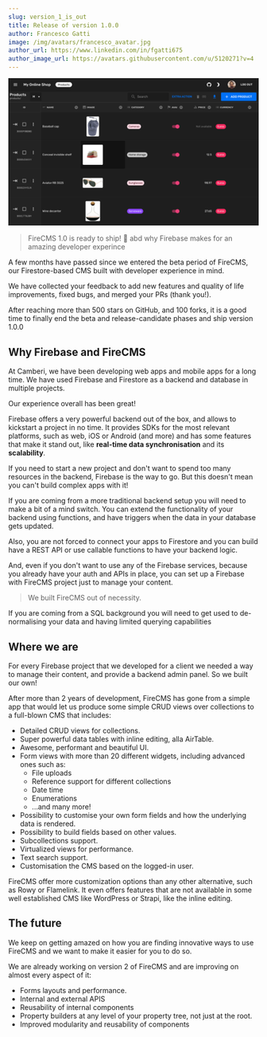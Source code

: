 ```yaml
---
slug: version_1_is_out
title: Release of version 1.0.0
author: Francesco Gatti
image: /img/avatars/francesco_avatar.jpg
author_url: https://www.linkedin.com/in/fgatti675
author_image_url: https://avatars.githubusercontent.com/u/5120271?v=4
---
```


![Dark mode](../static/img/dark_mode.png)

> FireCMS 1.0 is ready to ship! 🙌 abd why Firebase makes for an amazing developer
> experince

A few months have passed since we entered the beta period of FireCMS, our
Firestore-based CMS built with developer experience in mind.

We have collected your feedback to add new features and quality of life
improvements, fixed bugs, and merged your PRs (thank you!).

After reaching more than 500 stars on GitHub, and 100 forks, it is a good time
to finally end the beta and release-candidate phases and ship version 1.0.0

## Why Firebase and FireCMS

At Camberi, we have been developing web apps and mobile apps for a long time. We have
used Firebase and Firestore as a backend and database in multiple projects.

Our experience overall has been great!

Firebase offers a very powerful backend out of the box, and allows to kickstart
a project in no time. It provides SDKs for the most relevant platforms, such as web,
iOS or Android (and more) and has some features that make it stand out, like
**real-time data synchronisation** and its **scalability**.

If you need to start a new project and don't want to spend too many resources in
the backend, Firebase is the way to go. But this doesn't mean you can't build complex
apps with it!

If you are coming from a more traditional backend setup you will need to make a 
bit of a mind switch. You can extend the functionality of your backend using functions,
and have triggers when the data in your database gets updated.

Also, you are not forced to connect your apps to Firestore and you can build 
have a REST API or use callable functions to have your backend logic.

And, even if you don't want to use any of the Firebase services, because you
already have your auth and APIs in place, you can set up a Firebase with FireCMS
project just to manage your content.

> We built FireCMS out of necessity.


If you are coming from a SQL background you will need to get used to de-normalising
your data and having limited querying capabilities


## Where we are

For every Firebase project that we developed for a client we needed a way to
manage their content, and provide a backend admin panel. So we built our own!

After more than 2 years
of development, FireCMS has gone from a simple app that would let us produce
some simple CRUD views over collections to a full-blown CMS that includes:

- Detailed CRUD views for collections.
- Super powerful data tables with inline editing, alla AirTable.
- Awesome, performant and beautiful UI.
- Form views with more than 20 different widgets, including advanced ones such
  as:
  - File uploads
  - Reference support for different collections
  - Date time
  - Enumerations
  - ...and many more!
- Possibility to customise your own form fields and how the underlying data is
  rendered.
- Possibility to build fields based on other values.
- Subcollections support.
- Virtualized views for performance.
- Text search support.
- Customisation the CMS based on the logged-in user.

FireCMS offer more customization options than any other alternative, such as
Rowy or Flamelink. It even offers features that are not available in some well
established CMS like WordPress or Strapi, like the inline editing.

## The future

We keep on getting amazed on how you are finding innovative ways to use
FireCMS and we want to make it easier for you to do so.

We are already working on version 2 of FireCMS and are improving on almost every 
aspect of it:
- Forms layouts and performance.
- Internal and external APIS
- Reusability of internal components
- Property builders at any level of your property tree, not just at the root.
- Improved modularity and reusability of components


